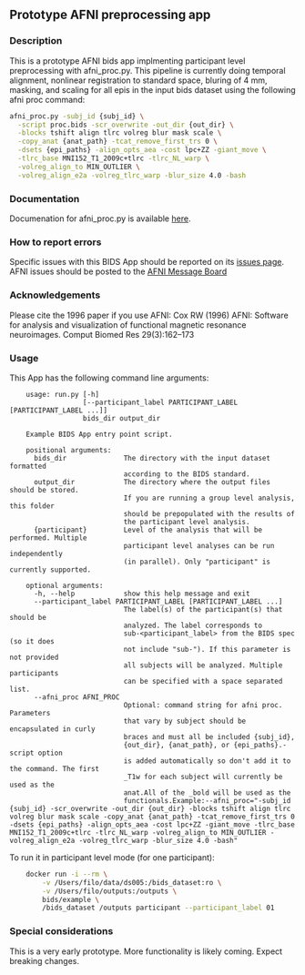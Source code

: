 ## Prototype AFNI preprocessing app

### Description

This is a prototype AFNI bids app implmenting participant level preprocessing
with afni_proc.py. This pipeline is currently doing temporal alignment,
nonlinear registration to standard space, bluring of 4 mm, masking, and scaling
for all epis in the input bids dataset using the following afni proc command:

```bash
afni_proc.py -subj_id {subj_id} \
  -script proc.bids -scr_overwrite -out_dir {out_dir} \
  -blocks tshift align tlrc volreg blur mask scale \
  -copy_anat {anat_path} -tcat_remove_first_trs 0 \
  -dsets {epi_paths} -align_opts_aea -cost lpc+ZZ -giant_move \
  -tlrc_base MNI152_T1_2009c+tlrc -tlrc_NL_warp \
  -volreg_align_to MIN_OUTLIER \
  -volreg_align_e2a -volreg_tlrc_warp -blur_size 4.0 -bash
```

### Documentation

Documenation for afni_proc.py is available
[here](https://afni.nimh.nih.gov/pub/dist/doc/program_help/afni_proc.py.html).

### How to report errors

Specific issues with this BIDS App should be reported on its
[issues page](https://github.com/nih-fmrif/afni_proc_BIDS_app/issues). AFNI
issues should be posted to the
[AFNI Message Board](https://afni.nimh.nih.gov/afni/community/board/list.php?1)

### Acknowledgements

Please cite the 1996 paper if you use AFNI: Cox RW (1996) AFNI: Software for
analysis and visualization of functional magnetic resonance neuroimages. Comput
Biomed Res 29(3):162–173

### Usage

This App has the following command line arguments:

    	usage: run.py [-h]
    	              [--participant_label PARTICIPANT_LABEL [PARTICIPANT_LABEL ...]]
    	              bids_dir output_dir

    	Example BIDS App entry point script.

    	positional arguments:
    	  bids_dir              The directory with the input dataset formatted
    	                        according to the BIDS standard.
    	  output_dir            The directory where the output files should be stored.
    	                        If you are running a group level analysis, this folder
    	                        should be prepopulated with the results of
    	                        the participant level analysis.
    	  {participant}         Level of the analysis that will be performed. Multiple
                                participant level analyses can be run independently
                                (in parallel). Only "participant" is currently supported.

    	optional arguments:
    	  -h, --help            show this help message and exit
    	  --participant_label PARTICIPANT_LABEL [PARTICIPANT_LABEL ...]
    	                        The label(s) of the participant(s) that should be
    	                        analyzed. The label corresponds to
    	                        sub-<participant_label> from the BIDS spec (so it does
    	                        not include "sub-"). If this parameter is not provided
    	                        all subjects will be analyzed. Multiple participants
    	                        can be specified with a space separated list.
    	  --afni_proc AFNI_PROC
                                Optional: command string for afni proc. Parameters
                                that vary by subject should be encapsulated in curly
                                braces and must all be included {subj_id},
                                {out_dir}, {anat_path}, or {epi_paths}.-script option
                                is added automatically so don't add it to the command. The first
                                _T1w for each subject will currently be used as the
                                anat.All of the _bold will be used as the
                                functionals.Example:--afni_proc="-subj_id {subj_id} -scr_overwrite -out_dir {out_dir} -blocks tshift align tlrc volreg blur mask scale -copy_anat {anat_path} -tcat_remove_first_trs 0 -dsets {epi_paths} -align_opts_aea -cost lpc+ZZ -giant_move -tlrc_base MNI152_T1_2009c+tlrc -tlrc_NL_warp -volreg_align_to MIN_OUTLIER -volreg_align_e2a -volreg_tlrc_warp -blur_size 4.0 -bash"

To run it in participant level mode (for one participant):

```bash
    docker run -i --rm \
		-v /Users/filo/data/ds005:/bids_dataset:ro \
		-v /Users/filo/outputs:/outputs \
		bids/example \
		/bids_dataset /outputs participant --participant_label 01
```

### Special considerations

This is a very early prototype. More functionality is likely coming. Expect
breaking changes.
